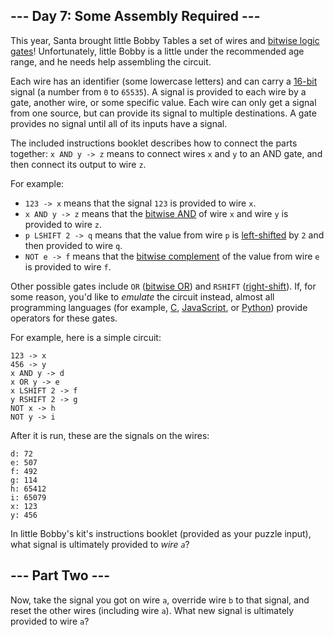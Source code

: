 ## --- Day 7: Some Assembly Required ---

This year, Santa brought little Bobby Tables a set of wires and [bitwise logic gates](https://en.wikipedia.org/wiki/Bitwise_operation)! Unfortunately, little Bobby is a little under the recommended age range, and he needs help assembling the circuit.

Each wire has an identifier (some lowercase letters) and can carry a [16-bit](https://en.wikipedia.org/wiki/16-bit) signal (a number from `0` to `65535`). A signal is provided to each wire by a gate, another wire, or some specific value. Each wire can only get a signal from one source, but can provide its signal to multiple destinations. A gate provides no signal until all of its inputs have a signal.

The included instructions booklet describes how to connect the parts together: `x AND y -> z` means to connect wires `x` and `y` to an AND gate, and then connect its output to wire `z`.

For example:

- `123 -> x` means that the signal `123` is provided to wire `x`.
- `x AND y -> z` means that the [bitwise AND](https://en.wikipedia.org/wiki/Bitwise_operation#AND) of wire `x` and wire `y` is provided to wire `z`.
- `p LSHIFT 2 -> q` means that the value from wire `p` is [left-shifted](https://en.wikipedia.org/wiki/Logical_shift) by `2` and then provided to wire `q`.
- `NOT e -> f` means that the [bitwise complement](https://en.wikipedia.org/wiki/Bitwise_operation#NOT) of the value from wire `e` is provided to wire `f`.

Other possible gates include `OR` ([bitwise OR](https://en.wikipedia.org/wiki/Bitwise_operation#OR)) and `RSHIFT` ([right-shift](https://en.wikipedia.org/wiki/Logical_shift)). If, for some reason, you'd like to *emulate* the circuit instead, almost all programming languages (for example, [C](https://en.wikipedia.org/wiki/Bitwise_operations_in_C), [JavaScript](https://developer.mozilla.org/en-US/docs/Web/JavaScript/Reference/Operators/Bitwise_Operators), or [Python](https://wiki.python.org/moin/BitwiseOperators)) provide operators for these gates.

For example, here is a simple circuit:


```
123 -> x
456 -> y
x AND y -> d
x OR y -> e
x LSHIFT 2 -> f
y RSHIFT 2 -> g
NOT x -> h
NOT y -> i

```

After it is run, these are the signals on the wires:


```
d: 72
e: 507
f: 492
g: 114
h: 65412
i: 65079
x: 123
y: 456

```

In little Bobby's kit's instructions booklet (provided as your puzzle input), what signal is ultimately provided to *wire `a`*?

## --- Part Two ---

Now, take the signal you got on wire `a`, override wire `b` to that signal, and reset the other wires (including wire `a`). What new signal is ultimately provided to wire `a`?

